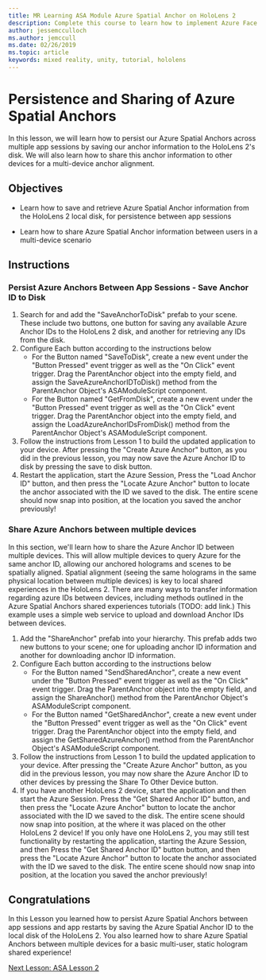 ```yaml
---
title: MR Learning ASA Module Azure Spatial Anchor on HoloLens 2
description: Complete this course to learn how to implement Azure Face Recognition within a mixed reality application.
author: jessemcculloch
ms.author: jemccull
ms.date: 02/26/2019
ms.topic: article
keywords: mixed reality, unity, tutorial, hololens
---
```


# Persistence and Sharing of Azure Spatial Anchors

In this lesson, we will learn how to persist our Azure Spatial Anchors across multiple app sessions by saving our anchor information to the HoloLens 2's disk. We will also learn how to share this anchor information to other devices for a multi-device anchor alignment.

## Objectives

* Learn how to save and retrieve Azure Spatial Anchor information from the HoloLens 2 local disk, for persistence between app sessions

* Learn how to share Azure Spatial Anchor information between users in a multi-device scenario

  

## Instructions

### Persist Azure Anchors Between App Sessions - Save Anchor ID to Disk

1. Search for and add the "SaveAnchorToDisk" prefab to your scene. These include two buttons, one button for saving any available Azure Anchor IDs to the HoloLens 2 disk, and another for retrieving any IDs from the disk.
2. Configure Each button according to the instructions below
   - For the Button named "SaveToDisk", create a new event under the "Button Pressed" event trigger as well as the "On Click" event trigger. Drag the ParentAnchor object into the empty field, and assign the SaveAzureAnchorIDToDisk() method from the ParentAnchor Object's ASAModuleScript component.
   - For the Button named "GetFromDisk", create a new event under the "Button Pressed" event trigger as well as the "On Click" event trigger. Drag the ParentAnchor object into the empty field, and assign the LoadAzureAnchorIDsFromDisk() method from the ParentAnchor Object's ASAModuleScript component.
3. Follow the instructions from Lesson 1 to build the updated application to your device. After pressing the "Create Azure Anchor" button, as you did in the previous lesson, you may now save the Azure Anchor ID to disk by pressing the save to disk button.
4. Restart the application, start the Azure Session, Press the "Load Anchor ID" button, and then press the "Locate Azure Anchor" button to locate the anchor associated with the ID we saved to the disk. The entire scene should now snap into position, at the location you saved the anchor previously!

### Share Azure Anchors between multiple devices

In this section, we'll learn how to share the Azure Anchor ID between multiple devices. This will allow multiple devices to query Azure for the same anchor ID, allowing our anchored holograms and scenes to be spatially aligned. Spatial alignment (seeing the same holograms in the same physical location between multiple devices) is key to local shared experiences in the HoloLens 2. There are many ways to transfer information regarding azure IDs between devices, including methods outlined in the Azure Spatial Anchors shared experiences tutorials (TODO: add link.) This example uses a simple web service to upload and download Anchor IDs between devices.

1. Add the "ShareAnchor" prefab into your hierarchy. This prefab adds two new buttons to your scene; one for uploading anchor ID information and another for downloading anchor ID information. 
2. Configure Each button according to the instructions below
   - For the Button named "SendSharedAnchor", create a new event under the "Button Pressed" event trigger as well as the "On Click" event trigger. Drag the ParentAnchor object into the empty field, and assign the ShareAnchor() method from the ParentAnchor Object's ASAModuleScript component.
   - For the Button named "GetSharedAnchor", create a new event under the "Button Pressed" event trigger as well as the "On Click" event trigger. Drag the ParentAnchor object into the empty field, and assign the GetSharedAzureAnchor() method from the ParentAnchor Object's ASAModuleScript component.
3. Follow the instructions from Lesson 1 to build the updated application to your device. After pressing the "Create Azure Anchor" button, as you did in the previous lesson, you may now share the Azure Anchor ID to other devices by pressing the Share To Other Device button.
4. If you have another HoloLens 2 device, start the application and then start the Azure Session. Press the "Get Shared Anchor ID" button, and then press the "Locate Azure Anchor" button to locate the anchor associated with the ID we saved to the disk. The entire scene should now snap into position, at the where it was placed on the other HoloLens 2 device! If you only have one HoloLens 2, you may still test functionality by restarting the application, starting the Azure Session, and then Press the "Get Shared Anchor ID" button button, and then press the "Locate Azure Anchor" button to locate the anchor associated with the ID we saved to the disk. The entire scene should now snap into position, at the location you saved the anchor previously!

## Congratulations
In this Lesson you learned how to persist Azure Spatial Anchors between app sessions and app restarts by saving the Azure Spatial Anchor ID to the local disk of the HoloLens 2. You also learned how to share Azure Spatial Anchors between multiple devices for a basic multi-user, static hologram shared experience!

[Next Lesson: ASA Lesson 2](mrlearning-base-ch3.md)

